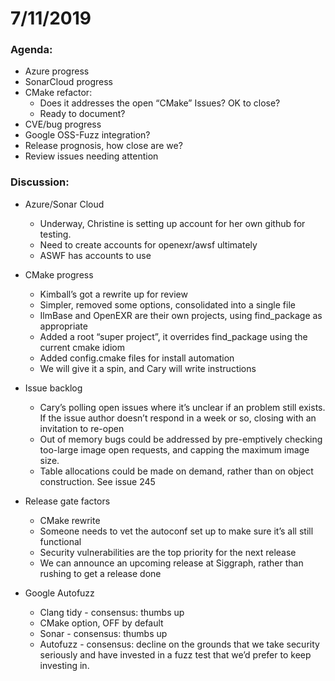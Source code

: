 # 7/11/2019

### Agenda:

* Azure progress
* SonarCloud progress
* CMake refactor:
  * Does it addresses the open “CMake” Issues? OK to close?
  * Ready to document?
* CVE/bug progress
* Google OSS-Fuzz integration?
* Release prognosis, how close are we?
* Review issues needing attention

### Discussion:

* Azure/Sonar Cloud
  * Underway, Christine is setting up account for her own github for testing.
  * Need to create accounts for openexr/awsf ultimately
  * ASWF has accounts to use

* CMake progress
  * Kimball’s got a rewrite up for review
  * Simpler, removed some options, consolidated into a single file
  * IlmBase and OpenEXR are their own projects, using find_package as
    appropriate
  * Added a root “super project”, it overrides find_package using the
    current cmake idiom
  * Added config.cmake files for install automation
  * We will give it a spin, and Cary will write instructions

* Issue backlog

  * Cary’s polling open issues where it’s unclear if an problem still
    exists. If the issue author doesn’t respond in a week or so,
    closing with an invitation to re-open
  * Out of memory bugs could be addressed by pre-emptively checking
    too-large image open requests, and capping the maximum image size.
  * Table allocations could be made on demand, rather than on object
    construction. See issue 245

* Release gate factors

  * CMake rewrite
  * Someone needs to vet the autoconf set up to make sure it’s all
    still functional
  * Security vulnerabilities are the top priority for the next release
  * We can announce an upcoming release at Siggraph, rather than
    rushing to get a release done

* Google Autofuzz

  * Clang tidy - consensus: thumbs up
  * CMake option, OFF by default
  * Sonar - consensus: thumbs up
  * Autofuzz - consensus: decline on the grounds that we take security
    seriously and have invested in a fuzz test that we’d prefer to
    keep investing in.

